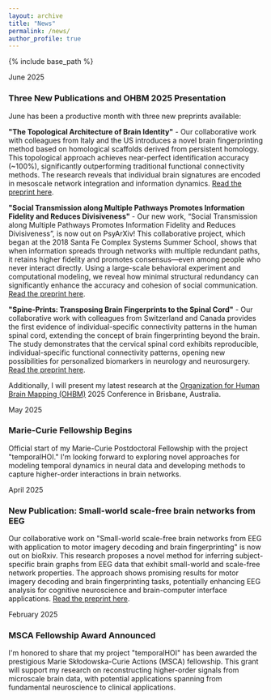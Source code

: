 ```yaml
---
layout: archive
title: "News"
permalink: /news/
author_profile: true
---
```


{% include base_path %}

<div class="news-item">
  <p class="date">June 2025</p>
  <h3>Three New Publications and OHBM 2025 Presentation</h3>
  <p>June has been a productive month with three new preprints available:</p>
  
  <p><strong>"The Topological Architecture of Brain Identity"</strong> - Our collaborative work with colleagues from Italy and the US introduces a novel brain fingerprinting method based on homological scaffolds derived from persistent homology. This topological approach achieves near-perfect identification accuracy (~100%), significantly outperforming traditional functional connectivity methods. The research reveals that individual brain signatures are encoded in mesoscale network integration and information dynamics. <a href="https://www.biorxiv.org/content/early/2025/06/21/2025.06.20.660792.full.pdf" target="_blank">Read the preprint here</a>.</p>
  
  <p><strong>"Social Transmission along Multiple Pathways Promotes Information Fidelity and Reduces Divisiveness"</strong> - Our new work, “Social Transmission along Multiple Pathways Promotes Information Fidelity and Reduces Divisiveness”, is now out on PsyArXiv! This collaborative project, which began at the 2018 Santa Fe Complex Systems Summer School, shows that when information spreads through networks with multiple redundant paths, it retains higher fidelity and promotes consensus—even among people who never interact directly. Using a large-scale behavioral experiment and computational modeling, we reveal how minimal structural redundancy can significantly enhance the accuracy and cohesion of social communication. <a href="https://osf.io/dg8zj_v1" target="_blank">Read the preprint here</a>.</p>
  
  <p><strong>"Spine-Prints: Transposing Brain Fingerprints to the Spinal Cord"</strong> - Our collaborative work with colleagues from Switzerland and Canada provides the first evidence of individual-specific connectivity patterns in the human spinal cord, extending the concept of brain fingerprinting beyond the brain. The study demonstrates that the cervical spinal cord exhibits reproducible, individual-specific functional connectivity patterns, opening new possibilities for personalized biomarkers in neurology and neurosurgery. <a href="https://www.biorxiv.org/content/early/2025/06/02/2025.05.30.656545.full.pdf" target="_blank">Read the preprint here</a>.</p>
  
  <p>Additionally, I will present my latest research at the <a href="https://www.humanbrainmapping.org/" target="_blank">Organization for Human Brain Mapping (OHBM)</a> 2025 Conference in Brisbane, Australia.</p>
</div>

<div class="news-item">
  <p class="date">May 2025</p>
  <h3>Marie-Curie Fellowship Begins</h3>
  <p>Official start of my Marie-Curie Postdoctoral Fellowship with the project "temporalHOI." I'm looking forward to exploring novel approaches for modeling temporal dynamics in neural data and developing methods to capture higher-order interactions in brain networks.</p>
</div>

<div class="news-item">
  <p class="date">April 2025</p>
  <h3>New Publication: Small-world scale-free brain networks from EEG</h3>
  <p>Our collaborative work on "Small-world scale-free brain networks from EEG with application to motor imagery decoding and brain fingerprinting" is now out on bioRxiv. This research proposes a novel method for inferring subject-specific brain graphs from EEG data that exhibit small-world and scale-free network properties. The approach shows promising results for motor imagery decoding and brain fingerprinting tasks, potentially enhancing EEG analysis for cognitive neuroscience and brain-computer interface applications. <a href="https://www.biorxiv.org/content/early/2025/05/28/2025.04.17.649421.full.pdf" target="_blank">Read the preprint here</a>.</p>
</div>


<div class="news-item">
  <p class="date">February 2025</p>
  <h3>MSCA Fellowship Award Announced</h3>
  <p>I'm honored to share that my project "temporalHOI" has been awarded the prestigious Marie Skłodowska-Curie Actions (MSCA) fellowship. This grant will support my research on reconstructing higher-order signals from microscale brain data, with potential applications spanning from fundamental neuroscience to clinical applications.</p>
</div>
